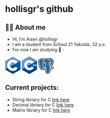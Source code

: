 # hollisgr's github

## :technologist: About me
- Hi, I’m Aisen @hollisgr
- I am a student from School 21 Yakutsk, 32 y.o.
- For now I am studying 	:dart: :

![c](logos/c.png)
![cpp](logos/cpp.png)
![psql](logos/psql.png)

## Current projects:

- String libriary for C [link here](https://github.com/hollisgr/s21/tree/main/String)
- Decimal libriary for C [link here](https://github.com/hollisgr/s21/tree/main/Decimal)
- Matrix libriary for C [link here](https://github.com/hollisgr/s21/tree/main/Matrix)
